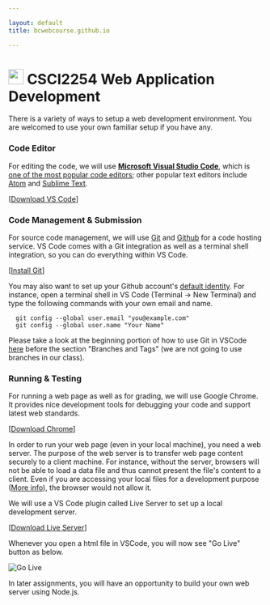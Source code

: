 ```yaml
--- 

layout: default
title: bcwebcourse.github.io

---
```


# <img src="/assets/images/logo.png/logo.png" width="30px"> CSCI2254 Web Application Development


There is a variety of ways to setup a web development environment. You are welcomed to use your own familiar setup if you have any.

### Code Editor

For editing the code, we will use **[Microsoft Visual Studio Code](https://code.visualstudio.com/)**, which is [one of the most popular code editors](https://designrevision.com/best-code-editor/); other popular text editors include [Atom](https://atom.io/) and [Sublime Text](https://www.sublimetext.com/).

[[Download VS Code](https://code.visualstudio.com/download)]

### Code Management & Submission

For source code management, we will use [Git](https://git-scm.com/) and [Github](https://github.com/) for a code hosting service. VS Code comes with a Git integration as well as a terminal shell integration, so you can do everything within VS Code.

[[Install Git](https://www.atlassian.com/git/tutorials/install-git)]

You may also want to set up your Github account's [default identity](https://help.github.com/en/articles/setting-your-username-in-git). For instance, open a terminal shell in VS Code (Terminal -> New Terminal) and type the following commands with your own email and name.

```
  git config --global user.email "you@example.com"
  git config --global user.name "Your Name"
```

Please take a look at the beginning portion of how to use Git in VSCode [here](https://code.visualstudio.com/Docs/editor/versioncontrol) before the section "Branches and Tags" (we are not going to use branches in our class).

### Running & Testing 

For running a web page as well as for grading, we will use Google Chrome. It provides nice development tools for debugging your code and support latest web standards.

[[Download Chrome](https://www.google.com/chrome/)]

In order to run your web page (even in your local machine), you need a web server. The purpose of the web server is to transfer web page content securely to a client machine. For instance, without the server, browsers will not be able to load a data file and thus cannot present the file's content to a client. Even if you are accessing your local files for a development purpose ([More info](https://en.wikipedia.org/wiki/Cross-origin_resource_sharing)), the browser would not allow it. 

We will use a VS Code plugin called Live Server to set up a local development server. 

[[Download Live Server](https://marketplace.visualstudio.com/items?itemName=ritwickdey.LiveServer)]

Whenever you open a html file in VSCode, you will now see "Go Live" button as below. 

![Go Live](https://github.com/ritwickdey/vscode-live-server/raw/master/images/Screenshot/vscode-live-server-statusbar-3.jpg?raw=true "Go Live")

In later assignments, you will have an opportunity to build your own web server using Node.js.
